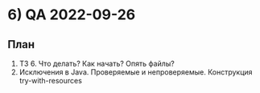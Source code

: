 # 6) QA 2022-09-26 #
## План ## 
1) ТЗ 6. Что делать? Как начать? Опять файлы?
2) Исключения в Java. Проверяемые и непроверяемые. Конструкция try-with-resources
